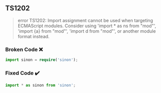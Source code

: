 ## TS1202

> error TS1202: Import assignment cannot be used when targeting ECMAScript modules. Consider using 'import \* as ns from "mod"', 'import {a} from "mod"', 'import d from "mod"', or another module format instead.

### Broken Code ❌

```ts
import sinon = require('sinon');
```

### Fixed Code ✔️

```ts
import * as sinon from 'sinon';
```
